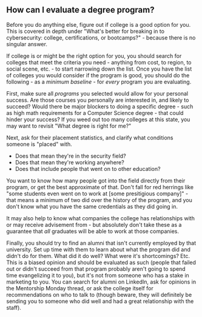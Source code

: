 ## How can I evaluate a degree program?

Before you do anything else, figure out if college is a good option for you. This is covered in depth under "What's better for breaking in to cybersecurity: college, certifications, or bootcamps?" - because there is no singular answer.

If college is or might be the right option for you, you should search for colleges that meet the criteria you need - anything from cost, to region, to social scene, etc. - to start narrowing down the list. Once you have the list of colleges you would consider if the program is good, you should do the following - as a *minimum baseline* - for *every* program you are evaluating.

First, make sure all *programs* you selected would allow for your personal success. Are those courses you personally are interested in, and likely to succeed? Would there be major blockers to doing a specific degree - such as high math requirements for a Computer Science degree - that could hinder your success? If you weed out too many colleges at this state, you may want to revisit "What degree is right for me?"

Next, ask for their placement statistics, and clarify what conditions someone is "placed" with.

* Does that mean they're in the security field?
* Does that mean they're working anywhere?
* Does that include people that went on to other education?

You want to know how many people got into the field directly from their program, or get the best approximate of that. Don't fall for red herrings like "some students even went on to work at [some presitigious company]" - that means a minimum of two did over the history of the program, and you don't know what you have the same credentials as they did going in.

It may also help to know what companies the college has relationships with or may receive advisement from - but absolutely don't take these as a guarantee that *all* graduates will be able to work at those companies.

Finally, you should try to find an alumni that isn't currently employed by that university. Set up time with them to learn about what the program did and didn't do for them. What did it do well? What were it's shortcomings? Etc. This is a biased opinion and should be evaluated as such (people that failed out or didn't succeed from that program probably aren't going to spend time evangelizing it to you), but it's not from someone who has a stake in marketing to you. You can search for alumni on LinkedIn, ask for opinions in the Mentorship Monday thread, or ask the college itself for recommendations on who to talk to (though beware, they will definitely be sending you to someone who did well and had a great relationship with the staff).